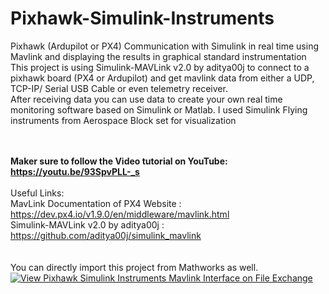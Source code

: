 # Pixhawk-Simulink-Instruments
Pixhawk (Ardupilot or PX4) Communication with Simulink in real time using Mavlink and displaying the results in graphical standard instrumentation
<br />
This project is using Simulink-MAVLink v2.0 by aditya00j to connect to a pixhawk board (PX4 or Ardupilot) and get mavlink data from either a UDP, TCP-IP/ Serial USB Cable or even telemetry receiver.<br />
After receiving data you can use data to create your own real time monitoring software based on Simulink or Matlab. I used Simulink Flying instruments from Aerospace Block set for visualization<br />
<br />
<br />

<b>Maker sure to follow the Video tutorial on YouTube:<br />
https://youtu.be/93SpvPLL-_s<br /> </b>
<br />
Useful Links:<br />
MavLink Documentation of PX4 Website : https://dev.px4.io/v1.9.0/en/middleware/mavlink.html<br />
Simulink-MAVLink v2.0 by aditya00j : https://github.com/aditya00j/simulink_mavlink<br />
<br />
<br />
You can directly import this project from Mathworks as well.<br />
[![View Pixhawk Simulink Instruments Mavlink Interface on File Exchange](https://www.mathworks.com/matlabcentral/images/matlab-file-exchange.svg)](https://www.mathworks.com/matlabcentral/fileexchange/78952-pixhawk-simulink-instruments-mavlink-interface)
